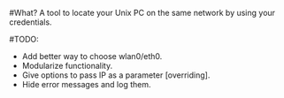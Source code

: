#What?
A tool to locate your Unix PC on the same network by using your credentials.

#TODO:
- Add better way to choose wlan0/eth0.
- Modularize functionality.
- Give options to pass IP as a parameter [overriding].
- Hide error messages and log them.
